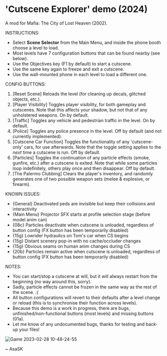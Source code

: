 # 'Cutscene Explorer' demo (2024)
A mod for Mafia: The City of Lost Heaven (2002).

INSTRUCTIONS:
- Select **Scene Selector** from the Main Menu, and inside the phone booth choose a level to load.
- Most levels have 7 configuration buttons that can be found nearby (see below).
- Use the Objectives key (F1 by default) to start a cutscene.
- Use the same key again to freeze and exit a cutscene.
- Use the wall-mounted phone in each level to load a different one.

CONFIG BUTTONS:
1. [Reset Scene] Reloads the level (for cleaning up decals, glitched objects, etc.).
2. [Player Visibility] Toggles player visibility, for both gameplay and cutscenes. Note that this affects your shadow, but not that of any unholstered weapons. On by default.
3. [Traffic] Toggles any vehicle and pedestrian traffic in the level. On by default.
4. [Police] Toggles any police presence in the level. Off by default (and not currently implemented).
5. [Cutscene Car Function] Toggles the functionality of any 'cutscene-only' cars, for use afterwards. Note that the toggle setting applies to the *next* time a cutscene is run. Off by default.
6. [Particles] Toggles the continuation of any particle effects (smoke, gunfire, etc.) after a cutscene is exited. Note that while some particles loop indefinitely, others play once and then disappear. Off by default.
7. [The Palermo Clubbing] Clears the player's inventory, and randomly generates one of two possible weapon sets (melee & explosive, or firearm).

KNOWN ISSUES:
- {General} Deactivated peds are invisible but keep their collisions and interactivity
- {Main Menu} Projector SFX starts at profile selection stage (before model anim can)
- {08c} Particles deactivate when cutscene is unloaded, regardless of button config (FX button has been temporarily disabled)
- {15g} Lowrider hydraulics on Tom's car when CS begins
- {15g} Distant scenery pop-in with no cache/occluder changes
- {15g} Obvious seams on human anim changes during CS
- {20b} Particles remain active when cutscene is unloaded, regardless of button config (FX button has been temporarily disabled)

NOTES:
- You can start/stop a cutscene at will, but it will always restart from the beginning (no way around this, sorry).
- Sadly, particle effects cannot be frozen in the same way as the rest of the scene. _:(_
- All button configurations will revert to their defaults after a level change or reload (this is to synchronise their function across levels).
- Because this demo is a work in progress, there are bugs, unfinished/non-functional buttons (most levels) and missing buttons (01a).
- Let me know of any undocumented bugs, thanks for testing and back-up your files!

![Game 2023-02-28 10-48-24-55](https://user-images.githubusercontent.com/111624709/221832453-0e1536d7-d813-4815-8f5c-8da0c04420d0.png)

~ AsaSK

